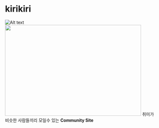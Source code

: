 # kirikiri
![Alt text](/final-project/mainKiri.png)
<img src="/final-project/mainKiri.png" width="450px" height="300px"></img>
취미가 비슷한 사람들끼리 모일수 있는 __Community Site__
